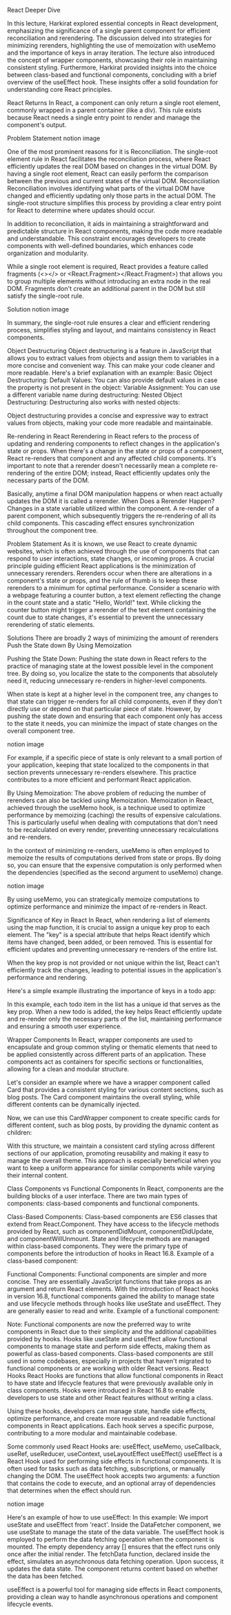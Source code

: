React Deeper Dive

In this lecture, Harkirat explored essential concepts in React development, emphasizing the significance of a single parent component for efficient reconciliation and rerendering. The discussion delved into strategies for minimizing rerenders, highlighting the use of memoization with useMemo and the importance of keys in array iteration. The lecture also introduced the concept of wrapper components, showcasing their role in maintaining consistent styling. Furthermore, Harkirat provided insights into the choice between class-based and functional components, concluding with a brief overview of the useEffect hook. These insights offer a solid foundation for understanding core React principles.

React Returns
In React, a component can only return a single root element, commonly wrapped in a parent container (like a div). This rule exists because React needs a single entry point to render and manage the component's output.

Problem Statement
notion image

One of the most prominent reasons for it is Reconciliation. The single-root element rule in React facilitates the reconciliation process, where React efficiently updates the real DOM based on changes in the virtual DOM. By having a single root element, React can easily perform the comparison between the previous and current states of the virtual DOM.
Reconciliation
Reconciliation involves identifying what parts of the virtual DOM have changed and efficiently updating only those parts in the actual DOM. The single-root structure simplifies this process by providing a clear entry point for React to determine where updates should occur.

In addition to reconciliation, it aids in maintaining a straightforward and predictable structure in React components, making the code more readable and understandable. This constraint encourages developers to create components with well-defined boundaries, which enhances code organization and modularity.

While a single root element is required, React provides a feature called fragments (<></> or <React.Fragment></React.Fragment>) that allows you to group multiple elements without introducing an extra node in the real DOM. Fragments don't create an additional parent in the DOM but still satisfy the single-root rule.

Solution
notion image

In summary, the single-root rule ensures a clear and efficient rendering process, simplifies styling and layout, and maintains consistency in React components.

Object Destructuring
Object destructuring is a feature in JavaScript that allows you to extract values from objects and assign them to variables in a more concise and convenient way. This can make your code cleaner and more readable. Here's a brief explanation with an example:
Basic Object Destructuring:
Default Values:
You can also provide default values in case the property is not present in the object:
Variable Assignment:
You can use a different variable name during destructuring:
Nested Object Destructuring:
Destructuring also works with nested objects:

Object destructuring provides a concise and expressive way to extract values from objects, making your code more readable and maintainable.

Re-rendering in React
Rerendering in React refers to the process of updating and rendering components to reflect changes in the application's state or props. When there's a change in the state or props of a component, React re-renders that component and any affected child components. It's important to note that a rerender doesn't necessarily mean a complete re-rendering of the entire DOM; instead, React efficiently updates only the necessary parts of the DOM.

Basically, anytime a final DOM manipulation happens or when react actually updates the DOM it is called a rerender.
When Does a Rerender Happen?
Changes in a state variable utilized within the component.
A re-render of a parent component, which subsequently triggers the re-rendering of all its child components. This cascading effect ensures synchronization throughout the component tree.

Problem Statement
As it is known, we use React to create dynamic websites, which is often achieved through the use of components that can respond to user interactions, state changes, or incoming props.
A crucial principle guiding efficient React applications is the minimization of unnecessary rerenders. Rerenders occur when there are alterations in a component's state or props, and the rule of thumb is to keep these rerenders to a minimum for optimal performance.
Consider a scenario with a webpage featuring a counter button, a text element reflecting the change in the count state and a static "Hello, World!" text. While clicking the counter button might trigger a rerender of the text element containing the count due to state changes, it's essential to prevent the unnecessary rerendering of static elements.

Solutions
There are broadly 2 ways of minimizing the amount of rerenders
Push the State down
By Using Memoization

Pushing the State Down:
Pushing the state down in React refers to the practice of managing state at the lowest possible level in the component tree. By doing so, you localize the state to the components that absolutely need it, reducing unnecessary re-renders in higher-level components.

When state is kept at a higher level in the component tree, any changes to that state can trigger re-renders for all child components, even if they don't directly use or depend on that particular piece of state. However, by pushing the state down and ensuring that each component only has access to the state it needs, you can minimize the impact of state changes on the overall component tree.

notion image

For example, if a specific piece of state is only relevant to a small portion of your application, keeping that state localized to the components in that section prevents unnecessary re-renders elsewhere. This practice contributes to a more efficient and performant React application.

By Using Memoization:
The above problem of reducing the number of rerenders can also be tackled using Memoization. Memoization in React, achieved through the useMemo hook, is a technique used to optimize performance by memoizing (caching) the results of expensive calculations. This is particularly useful when dealing with computations that don't need to be recalculated on every render, preventing unnecessary recalculations and re-renders.

In the context of minimizing re-renders, useMemo is often employed to memoize the results of computations derived from state or props. By doing so, you can ensure that the expensive computation is only performed when the dependencies (specified as the second argument to useMemo) change.

notion image

By using useMemo, you can strategically memoize computations to optimize performance and minimize the impact of re-renders in React.

Significance of Key in React
In React, when rendering a list of elements using the map function, it is crucial to assign a unique key prop to each element. The "key" is a special attribute that helps React identify which items have changed, been added, or been removed. This is essential for efficient updates and preventing unnecessary re-renders of the entire list.

When the key prop is not provided or not unique within the list, React can't efficiently track the changes, leading to potential issues in the application's performance and rendering.

Here's a simple example illustrating the importance of keys in a todo app:

In this example, each todo item in the list has a unique id that serves as the key prop. When a new todo is added, the key helps React efficiently update and re-render only the necessary parts of the list, maintaining performance and ensuring a smooth user experience.

Wrapper Components
In React, wrapper components are used to encapsulate and group common styling or thematic elements that need to be applied consistently across different parts of an application. These components act as containers for specific sections or functionalities, allowing for a clean and modular structure.

Let's consider an example where we have a wrapper component called Card that provides a consistent styling for various content sections, such as blog posts. The Card component maintains the overall styling, while different contents can be dynamically injected.

Now, we can use this CardWrapper component to create specific cards for different content, such as blog posts, by providing the dynamic content as children:

With this structure, we maintain a consistent card styling across different sections of our application, promoting reusability and making it easy to manage the overall theme. This approach is especially beneficial when you want to keep a uniform appearance for similar components while varying their internal content.

Class Components vs Functional Components
In React, components are the building blocks of a user interface. There are two main types of components: class-based components and functional components.

Class-Based Components:
Class-based components are ES6 classes that extend from React.Component.
They have access to the lifecycle methods provided by React, such as componentDidMount, componentDidUpdate, and componentWillUnmount.
State and lifecycle methods are managed within class-based components.
They were the primary type of components before the introduction of hooks in React 16.8.
Example of a class-based component:

Functional Components:
Functional components are simpler and more concise. They are essentially JavaScript functions that take props as an argument and return React elements.
With the introduction of React hooks in version 16.8, functional components gained the ability to manage state and use lifecycle methods through hooks like useState and useEffect.
They are generally easier to read and write.
Example of a functional component:

Note:
Functional components are now the preferred way to write components in React due to their simplicity and the additional capabilities provided by hooks.
Hooks like useState and useEffect allow functional components to manage state and perform side effects, making them as powerful as class-based components.
Class-based components are still used in some codebases, especially in projects that haven't migrated to functional components or are working with older React versions.
React Hooks
React Hooks are functions that allow functional components in React to have state and lifecycle features that were previously available only in class components. Hooks were introduced in React 16.8 to enable developers to use state and other React features without writing a class.

Using these hooks, developers can manage state, handle side effects, optimize performance, and create more reusable and readable functional components in React applications. Each hook serves a specific purpose, contributing to a more modular and maintainable codebase.

Some commonly used React Hooks are: useEffect, useMemo, useCallback, useRef, useReducer, useContext, useLayoutEffect
useEffect()
useEffect is a React Hook used for performing side effects in functional components. It is often used for tasks such as data fetching, subscriptions, or manually changing the DOM. The useEffect hook accepts two arguments: a function that contains the code to execute, and an optional array of dependencies that determines when the effect should run.

notion image

Here's an example of how to use useEffect:
In this example:
We import useState and useEffect from 'react'.
Inside the DataFetcher component, we use useState to manage the state of the data variable.
The useEffect hook is employed to perform the data fetching operation when the component is mounted. The empty dependency array [] ensures that the effect runs only once after the initial render.
The fetchData function, declared inside the effect, simulates an asynchronous data fetching operation. Upon success, it updates the data state.
The component returns content based on whether the data has been fetched.

useEffect is a powerful tool for managing side effects in React components, providing a clean way to handle asynchronous operations and component lifecycle events.

